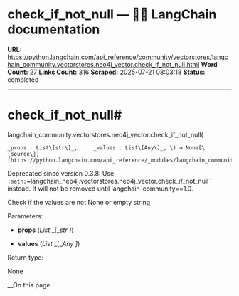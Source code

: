 # check_if_not_null — 🦜🔗 LangChain  documentation

**URL:** https://python.langchain.com/api_reference/community/vectorstores/langchain_community.vectorstores.neo4j_vector.check_if_not_null.html
**Word Count:** 27
**Links Count:** 316
**Scraped:** 2025-07-21 08:03:18
**Status:** completed

---

# check\_if\_not\_null\#

langchain\_community.vectorstores.neo4j\_vector.check\_if\_not\_null\(

    _props : List\[str\]_,     _values : List\[Any\]_, \) → None[\[source\]](https://python.langchain.com/api_reference/_modules/langchain_community/vectorstores/neo4j_vector.html#check_if_not_null)\#     

Deprecated since version 0.3.8: Use `:meth:`~langchain_neo4j.vectorstores.neo4j_vector.check_if_not_null`` instead. It will not be removed until langchain-community==1.0.

Check if the values are not None or empty string

Parameters:     

  * **props** \(_List_ _\[__str_ _\]_\)

  * **values** \(_List_ _\[__Any_ _\]_\)

Return type:     

None

__On this page